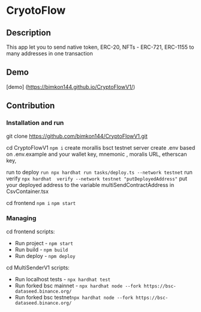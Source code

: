 # CryotoFlow

## Description

This app let you to send native token, ERC-20, NFTs - ERC-721, ERC-1155 to many addresses in one transaction

## Demo 
[demo] (https://bimkon144.github.io/CryptoFlowV1/)

## Contribution

### Installation and run

git clone https://github.com/bimkon144/CryptoFlowV1.git

 cd CryptoFlowV1
```npm i```
create morallis bsct testnet server
create .env based on .env.example and your wallet key, mnemonic , moralis URL, etherscan key, 

run to deploy ```run npx hardhat run tasks/deploy.ts --network testnet```
run verify ```npx hardhat  verify --network testnet "putDeployedAddress"```
put your deployed address to the variable multiSendContractAddress in CsvContainer.tsx

 cd frontend
```npm i```
```npm start```


### Managing

cd frontend scripts:

* Run project  - ```npm start```
* Run build  - ```npm build```
* Run deploy  - ```npm deploy```

cd MultiSenderV1 scripts:

* Run localhost tests  - ```npx hardhat test```
* Run forked bsc mainnet - ```npx hardhat node --fork https://bsc-dataseed.binance.org/```
* Run forked bsc testnet```npx hardhat node --fork https://bsc-dataseed.binance.org/```

